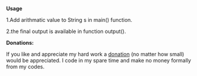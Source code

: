 **Usage**

1.Add arithmatic  value to String s in main() function.

2.the final output is available in function output().


**Donations:**

If you like and appreciate my hard work a [donation](https://paypal.me/vikramvikramvikram) (no matter how small) would be appreciated. I code in my spare time and make no money formally from my codes.
